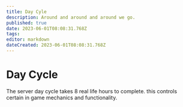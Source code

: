 ```yaml
---
title: Day Cyle
description: Around and around and around we go.
published: true
date: 2023-06-01T08:08:31.768Z
tags: 
editor: markdown
dateCreated: 2023-06-01T08:08:31.768Z
---
```


# Day Cycle
The server day cycle takes 8 real life hours to complete. this controls certain in game mechanics and functionality.